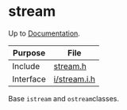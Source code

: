 # stream

Up to [Documentation](../README.md).

Purpose          | File
---------------- | ----
Include          | [stream.h](../../src/stream.h)
Interface        | [i/stream.i.h](../../src/i/stream.i.h)

Base `istream` and `ostream`classes.